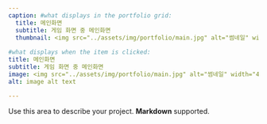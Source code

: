 ```yaml
---
caption: #what displays in the portfolio grid:
  title: 메인화면
  subtitle: 게임 화면 중 메인화면
  thumbnail: <img src="../assets/img/portfolio/main.jpg" alt="썸네일" width="400" height="300">
  
#what displays when the item is clicked:
title: 메인화면
subtitle: 게임 화면 중 메인화면
image: <img src="../assets/img/portfolio/main.jpg" alt="썸네일" width="400" height="300">
alt: image alt text

---
```

Use this area to describe your project. **Markdown** supported.